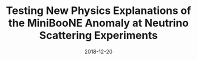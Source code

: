 ---
title: 'Testing New Physics Explanations of the MiniBooNE Anomaly at Neutrino Scattering Experiments'
pub_number: 25
authors:  Carlos A. Argüelles,  Matheus Hostert,  Yu-Dai Tsai
collection: publication
permalink: /publication/2018-12-20-TestingNewPhysicsExplanationsoftheMiniBooNEAnomalyatNeutrinoScatteringExperiments
date: 2018-12-20
venue: Phys.Rev.Lett. 
paperurl: 'https://arxiv.org/abs/1812.08768'
citation_notitle: 'Carlos A. Argüelles, Matheus Hostert, Yu-Dai Tsai, Phys.Rev.Lett. 123 (2019) 26 261801'
citation: 'Testing New Physics Explanations of the MiniBooNE Anomaly at Neutrino Scattering Experiments, Carlos A. Argüelles, Matheus Hostert, Yu-Dai Tsai, Phys.Rev.Lett. 123 (2019) 26 261801'
eprint: '1812.08768'

---